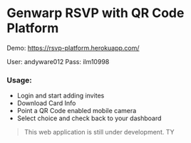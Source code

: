 # Genwarp RSVP with QR Code Platform

Demo: https://rsvp-platform.herokuapp.com/

User: andyware012
Pass: ilm10998

### Usage:
* Login and start adding invites
* Download Card Info
* Point a QR Code enabled mobile camera
* Select choice and check back to your dashboard

> This web application is still under development. TY
